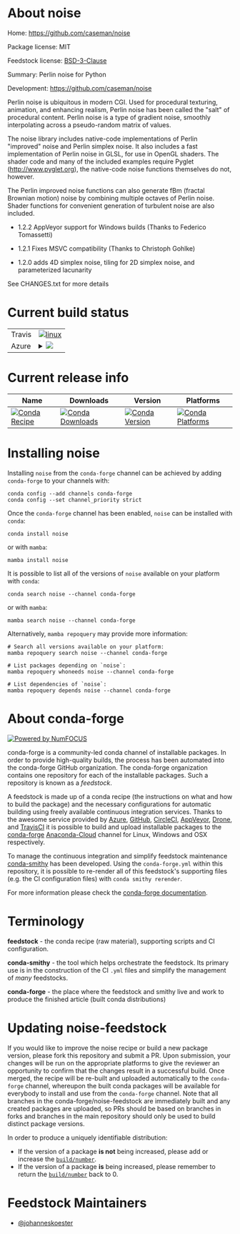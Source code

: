 About noise
===========

Home: https://github.com/caseman/noise

Package license: MIT

Feedstock license: [BSD-3-Clause](https://github.com/conda-forge/noise-feedstock/blob/main/LICENSE.txt)

Summary: Perlin noise for Python

Development: https://github.com/caseman/noise

Perlin noise is ubiquitous in modern CGI. Used for procedural texturing,
animation, and enhancing realism, Perlin noise has been called the "salt" of
procedural content. Perlin noise is a type of gradient noise, smoothly
interpolating across a pseudo-random matrix of values.

The noise library includes native-code implementations of Perlin "improved"
noise and Perlin simplex noise. It also includes a fast implementation of
Perlin noise in GLSL, for use in OpenGL shaders. The shader code and many of
the included examples require Pyglet (http://www.pyglet.org), the native-code
noise functions themselves do not, however.

The Perlin improved noise functions can also generate fBm (fractal Brownian
motion) noise by combining multiple octaves of Perlin noise. Shader functions
for convenient generation of turbulent noise are also included.

- 1.2.2 AppVeyor support for Windows builds (Thanks to Federico Tomassetti)

- 1.2.1 Fixes MSVC compatibility (Thanks to Christoph Gohlke)

- 1.2.0 adds 4D simplex noise, tiling for 2D simplex noise, 
  and parameterized lacunarity

See CHANGES.txt for more details

Current build status
====================


<table><tr>
    <td>Travis</td>
    <td>
      <a href="https://app.travis-ci.com/conda-forge/noise-feedstock">
        <img alt="linux" src="https://img.shields.io/travis/com/conda-forge/noise-feedstock/main.svg?label=Linux">
      </a>
    </td>
  </tr>
    
  <tr>
    <td>Azure</td>
    <td>
      <details>
        <summary>
          <a href="https://dev.azure.com/conda-forge/feedstock-builds/_build/latest?definitionId=691&branchName=main">
            <img src="https://dev.azure.com/conda-forge/feedstock-builds/_apis/build/status/noise-feedstock?branchName=main">
          </a>
        </summary>
        <table>
          <thead><tr><th>Variant</th><th>Status</th></tr></thead>
          <tbody><tr>
              <td>linux_64_python3.10.____cpython</td>
              <td>
                <a href="https://dev.azure.com/conda-forge/feedstock-builds/_build/latest?definitionId=691&branchName=main">
                  <img src="https://dev.azure.com/conda-forge/feedstock-builds/_apis/build/status/noise-feedstock?branchName=main&jobName=linux&configuration=linux_64_python3.10.____cpython" alt="variant">
                </a>
              </td>
            </tr><tr>
              <td>linux_64_python3.7.____cpython</td>
              <td>
                <a href="https://dev.azure.com/conda-forge/feedstock-builds/_build/latest?definitionId=691&branchName=main">
                  <img src="https://dev.azure.com/conda-forge/feedstock-builds/_apis/build/status/noise-feedstock?branchName=main&jobName=linux&configuration=linux_64_python3.7.____cpython" alt="variant">
                </a>
              </td>
            </tr><tr>
              <td>linux_64_python3.8.____73_pypy</td>
              <td>
                <a href="https://dev.azure.com/conda-forge/feedstock-builds/_build/latest?definitionId=691&branchName=main">
                  <img src="https://dev.azure.com/conda-forge/feedstock-builds/_apis/build/status/noise-feedstock?branchName=main&jobName=linux&configuration=linux_64_python3.8.____73_pypy" alt="variant">
                </a>
              </td>
            </tr><tr>
              <td>linux_64_python3.8.____cpython</td>
              <td>
                <a href="https://dev.azure.com/conda-forge/feedstock-builds/_build/latest?definitionId=691&branchName=main">
                  <img src="https://dev.azure.com/conda-forge/feedstock-builds/_apis/build/status/noise-feedstock?branchName=main&jobName=linux&configuration=linux_64_python3.8.____cpython" alt="variant">
                </a>
              </td>
            </tr><tr>
              <td>linux_64_python3.9.____73_pypy</td>
              <td>
                <a href="https://dev.azure.com/conda-forge/feedstock-builds/_build/latest?definitionId=691&branchName=main">
                  <img src="https://dev.azure.com/conda-forge/feedstock-builds/_apis/build/status/noise-feedstock?branchName=main&jobName=linux&configuration=linux_64_python3.9.____73_pypy" alt="variant">
                </a>
              </td>
            </tr><tr>
              <td>linux_64_python3.9.____cpython</td>
              <td>
                <a href="https://dev.azure.com/conda-forge/feedstock-builds/_build/latest?definitionId=691&branchName=main">
                  <img src="https://dev.azure.com/conda-forge/feedstock-builds/_apis/build/status/noise-feedstock?branchName=main&jobName=linux&configuration=linux_64_python3.9.____cpython" alt="variant">
                </a>
              </td>
            </tr><tr>
              <td>linux_aarch64_python3.10.____cpython</td>
              <td>
                <a href="https://dev.azure.com/conda-forge/feedstock-builds/_build/latest?definitionId=691&branchName=main">
                  <img src="https://dev.azure.com/conda-forge/feedstock-builds/_apis/build/status/noise-feedstock?branchName=main&jobName=linux&configuration=linux_aarch64_python3.10.____cpython" alt="variant">
                </a>
              </td>
            </tr><tr>
              <td>linux_aarch64_python3.7.____cpython</td>
              <td>
                <a href="https://dev.azure.com/conda-forge/feedstock-builds/_build/latest?definitionId=691&branchName=main">
                  <img src="https://dev.azure.com/conda-forge/feedstock-builds/_apis/build/status/noise-feedstock?branchName=main&jobName=linux&configuration=linux_aarch64_python3.7.____cpython" alt="variant">
                </a>
              </td>
            </tr><tr>
              <td>linux_aarch64_python3.8.____73_pypy</td>
              <td>
                <a href="https://dev.azure.com/conda-forge/feedstock-builds/_build/latest?definitionId=691&branchName=main">
                  <img src="https://dev.azure.com/conda-forge/feedstock-builds/_apis/build/status/noise-feedstock?branchName=main&jobName=linux&configuration=linux_aarch64_python3.8.____73_pypy" alt="variant">
                </a>
              </td>
            </tr><tr>
              <td>linux_aarch64_python3.8.____cpython</td>
              <td>
                <a href="https://dev.azure.com/conda-forge/feedstock-builds/_build/latest?definitionId=691&branchName=main">
                  <img src="https://dev.azure.com/conda-forge/feedstock-builds/_apis/build/status/noise-feedstock?branchName=main&jobName=linux&configuration=linux_aarch64_python3.8.____cpython" alt="variant">
                </a>
              </td>
            </tr><tr>
              <td>linux_aarch64_python3.9.____73_pypy</td>
              <td>
                <a href="https://dev.azure.com/conda-forge/feedstock-builds/_build/latest?definitionId=691&branchName=main">
                  <img src="https://dev.azure.com/conda-forge/feedstock-builds/_apis/build/status/noise-feedstock?branchName=main&jobName=linux&configuration=linux_aarch64_python3.9.____73_pypy" alt="variant">
                </a>
              </td>
            </tr><tr>
              <td>linux_aarch64_python3.9.____cpython</td>
              <td>
                <a href="https://dev.azure.com/conda-forge/feedstock-builds/_build/latest?definitionId=691&branchName=main">
                  <img src="https://dev.azure.com/conda-forge/feedstock-builds/_apis/build/status/noise-feedstock?branchName=main&jobName=linux&configuration=linux_aarch64_python3.9.____cpython" alt="variant">
                </a>
              </td>
            </tr><tr>
              <td>linux_ppc64le_python3.10.____cpython</td>
              <td>
                <a href="https://dev.azure.com/conda-forge/feedstock-builds/_build/latest?definitionId=691&branchName=main">
                  <img src="https://dev.azure.com/conda-forge/feedstock-builds/_apis/build/status/noise-feedstock?branchName=main&jobName=linux&configuration=linux_ppc64le_python3.10.____cpython" alt="variant">
                </a>
              </td>
            </tr><tr>
              <td>linux_ppc64le_python3.7.____cpython</td>
              <td>
                <a href="https://dev.azure.com/conda-forge/feedstock-builds/_build/latest?definitionId=691&branchName=main">
                  <img src="https://dev.azure.com/conda-forge/feedstock-builds/_apis/build/status/noise-feedstock?branchName=main&jobName=linux&configuration=linux_ppc64le_python3.7.____cpython" alt="variant">
                </a>
              </td>
            </tr><tr>
              <td>linux_ppc64le_python3.8.____73_pypy</td>
              <td>
                <a href="https://dev.azure.com/conda-forge/feedstock-builds/_build/latest?definitionId=691&branchName=main">
                  <img src="https://dev.azure.com/conda-forge/feedstock-builds/_apis/build/status/noise-feedstock?branchName=main&jobName=linux&configuration=linux_ppc64le_python3.8.____73_pypy" alt="variant">
                </a>
              </td>
            </tr><tr>
              <td>linux_ppc64le_python3.8.____cpython</td>
              <td>
                <a href="https://dev.azure.com/conda-forge/feedstock-builds/_build/latest?definitionId=691&branchName=main">
                  <img src="https://dev.azure.com/conda-forge/feedstock-builds/_apis/build/status/noise-feedstock?branchName=main&jobName=linux&configuration=linux_ppc64le_python3.8.____cpython" alt="variant">
                </a>
              </td>
            </tr><tr>
              <td>linux_ppc64le_python3.9.____73_pypy</td>
              <td>
                <a href="https://dev.azure.com/conda-forge/feedstock-builds/_build/latest?definitionId=691&branchName=main">
                  <img src="https://dev.azure.com/conda-forge/feedstock-builds/_apis/build/status/noise-feedstock?branchName=main&jobName=linux&configuration=linux_ppc64le_python3.9.____73_pypy" alt="variant">
                </a>
              </td>
            </tr><tr>
              <td>linux_ppc64le_python3.9.____cpython</td>
              <td>
                <a href="https://dev.azure.com/conda-forge/feedstock-builds/_build/latest?definitionId=691&branchName=main">
                  <img src="https://dev.azure.com/conda-forge/feedstock-builds/_apis/build/status/noise-feedstock?branchName=main&jobName=linux&configuration=linux_ppc64le_python3.9.____cpython" alt="variant">
                </a>
              </td>
            </tr><tr>
              <td>osx_64_python3.10.____cpython</td>
              <td>
                <a href="https://dev.azure.com/conda-forge/feedstock-builds/_build/latest?definitionId=691&branchName=main">
                  <img src="https://dev.azure.com/conda-forge/feedstock-builds/_apis/build/status/noise-feedstock?branchName=main&jobName=osx&configuration=osx_64_python3.10.____cpython" alt="variant">
                </a>
              </td>
            </tr><tr>
              <td>osx_64_python3.7.____cpython</td>
              <td>
                <a href="https://dev.azure.com/conda-forge/feedstock-builds/_build/latest?definitionId=691&branchName=main">
                  <img src="https://dev.azure.com/conda-forge/feedstock-builds/_apis/build/status/noise-feedstock?branchName=main&jobName=osx&configuration=osx_64_python3.7.____cpython" alt="variant">
                </a>
              </td>
            </tr><tr>
              <td>osx_64_python3.8.____73_pypy</td>
              <td>
                <a href="https://dev.azure.com/conda-forge/feedstock-builds/_build/latest?definitionId=691&branchName=main">
                  <img src="https://dev.azure.com/conda-forge/feedstock-builds/_apis/build/status/noise-feedstock?branchName=main&jobName=osx&configuration=osx_64_python3.8.____73_pypy" alt="variant">
                </a>
              </td>
            </tr><tr>
              <td>osx_64_python3.8.____cpython</td>
              <td>
                <a href="https://dev.azure.com/conda-forge/feedstock-builds/_build/latest?definitionId=691&branchName=main">
                  <img src="https://dev.azure.com/conda-forge/feedstock-builds/_apis/build/status/noise-feedstock?branchName=main&jobName=osx&configuration=osx_64_python3.8.____cpython" alt="variant">
                </a>
              </td>
            </tr><tr>
              <td>osx_64_python3.9.____73_pypy</td>
              <td>
                <a href="https://dev.azure.com/conda-forge/feedstock-builds/_build/latest?definitionId=691&branchName=main">
                  <img src="https://dev.azure.com/conda-forge/feedstock-builds/_apis/build/status/noise-feedstock?branchName=main&jobName=osx&configuration=osx_64_python3.9.____73_pypy" alt="variant">
                </a>
              </td>
            </tr><tr>
              <td>osx_64_python3.9.____cpython</td>
              <td>
                <a href="https://dev.azure.com/conda-forge/feedstock-builds/_build/latest?definitionId=691&branchName=main">
                  <img src="https://dev.azure.com/conda-forge/feedstock-builds/_apis/build/status/noise-feedstock?branchName=main&jobName=osx&configuration=osx_64_python3.9.____cpython" alt="variant">
                </a>
              </td>
            </tr><tr>
              <td>win_64_python3.10.____cpython</td>
              <td>
                <a href="https://dev.azure.com/conda-forge/feedstock-builds/_build/latest?definitionId=691&branchName=main">
                  <img src="https://dev.azure.com/conda-forge/feedstock-builds/_apis/build/status/noise-feedstock?branchName=main&jobName=win&configuration=win_64_python3.10.____cpython" alt="variant">
                </a>
              </td>
            </tr><tr>
              <td>win_64_python3.7.____cpython</td>
              <td>
                <a href="https://dev.azure.com/conda-forge/feedstock-builds/_build/latest?definitionId=691&branchName=main">
                  <img src="https://dev.azure.com/conda-forge/feedstock-builds/_apis/build/status/noise-feedstock?branchName=main&jobName=win&configuration=win_64_python3.7.____cpython" alt="variant">
                </a>
              </td>
            </tr><tr>
              <td>win_64_python3.8.____73_pypy</td>
              <td>
                <a href="https://dev.azure.com/conda-forge/feedstock-builds/_build/latest?definitionId=691&branchName=main">
                  <img src="https://dev.azure.com/conda-forge/feedstock-builds/_apis/build/status/noise-feedstock?branchName=main&jobName=win&configuration=win_64_python3.8.____73_pypy" alt="variant">
                </a>
              </td>
            </tr><tr>
              <td>win_64_python3.8.____cpython</td>
              <td>
                <a href="https://dev.azure.com/conda-forge/feedstock-builds/_build/latest?definitionId=691&branchName=main">
                  <img src="https://dev.azure.com/conda-forge/feedstock-builds/_apis/build/status/noise-feedstock?branchName=main&jobName=win&configuration=win_64_python3.8.____cpython" alt="variant">
                </a>
              </td>
            </tr><tr>
              <td>win_64_python3.9.____73_pypy</td>
              <td>
                <a href="https://dev.azure.com/conda-forge/feedstock-builds/_build/latest?definitionId=691&branchName=main">
                  <img src="https://dev.azure.com/conda-forge/feedstock-builds/_apis/build/status/noise-feedstock?branchName=main&jobName=win&configuration=win_64_python3.9.____73_pypy" alt="variant">
                </a>
              </td>
            </tr><tr>
              <td>win_64_python3.9.____cpython</td>
              <td>
                <a href="https://dev.azure.com/conda-forge/feedstock-builds/_build/latest?definitionId=691&branchName=main">
                  <img src="https://dev.azure.com/conda-forge/feedstock-builds/_apis/build/status/noise-feedstock?branchName=main&jobName=win&configuration=win_64_python3.9.____cpython" alt="variant">
                </a>
              </td>
            </tr>
          </tbody>
        </table>
      </details>
    </td>
  </tr>
</table>

Current release info
====================

| Name | Downloads | Version | Platforms |
| --- | --- | --- | --- |
| [![Conda Recipe](https://img.shields.io/badge/recipe-noise-green.svg)](https://anaconda.org/conda-forge/noise) | [![Conda Downloads](https://img.shields.io/conda/dn/conda-forge/noise.svg)](https://anaconda.org/conda-forge/noise) | [![Conda Version](https://img.shields.io/conda/vn/conda-forge/noise.svg)](https://anaconda.org/conda-forge/noise) | [![Conda Platforms](https://img.shields.io/conda/pn/conda-forge/noise.svg)](https://anaconda.org/conda-forge/noise) |

Installing noise
================

Installing `noise` from the `conda-forge` channel can be achieved by adding `conda-forge` to your channels with:

```
conda config --add channels conda-forge
conda config --set channel_priority strict
```

Once the `conda-forge` channel has been enabled, `noise` can be installed with `conda`:

```
conda install noise
```

or with `mamba`:

```
mamba install noise
```

It is possible to list all of the versions of `noise` available on your platform with `conda`:

```
conda search noise --channel conda-forge
```

or with `mamba`:

```
mamba search noise --channel conda-forge
```

Alternatively, `mamba repoquery` may provide more information:

```
# Search all versions available on your platform:
mamba repoquery search noise --channel conda-forge

# List packages depending on `noise`:
mamba repoquery whoneeds noise --channel conda-forge

# List dependencies of `noise`:
mamba repoquery depends noise --channel conda-forge
```


About conda-forge
=================

[![Powered by
NumFOCUS](https://img.shields.io/badge/powered%20by-NumFOCUS-orange.svg?style=flat&colorA=E1523D&colorB=007D8A)](https://numfocus.org)

conda-forge is a community-led conda channel of installable packages.
In order to provide high-quality builds, the process has been automated into the
conda-forge GitHub organization. The conda-forge organization contains one repository
for each of the installable packages. Such a repository is known as a *feedstock*.

A feedstock is made up of a conda recipe (the instructions on what and how to build
the package) and the necessary configurations for automatic building using freely
available continuous integration services. Thanks to the awesome service provided by
[Azure](https://azure.microsoft.com/en-us/services/devops/), [GitHub](https://github.com/),
[CircleCI](https://circleci.com/), [AppVeyor](https://www.appveyor.com/),
[Drone](https://cloud.drone.io/welcome), and [TravisCI](https://travis-ci.com/)
it is possible to build and upload installable packages to the
[conda-forge](https://anaconda.org/conda-forge) [Anaconda-Cloud](https://anaconda.org/)
channel for Linux, Windows and OSX respectively.

To manage the continuous integration and simplify feedstock maintenance
[conda-smithy](https://github.com/conda-forge/conda-smithy) has been developed.
Using the ``conda-forge.yml`` within this repository, it is possible to re-render all of
this feedstock's supporting files (e.g. the CI configuration files) with ``conda smithy rerender``.

For more information please check the [conda-forge documentation](https://conda-forge.org/docs/).

Terminology
===========

**feedstock** - the conda recipe (raw material), supporting scripts and CI configuration.

**conda-smithy** - the tool which helps orchestrate the feedstock.
                   Its primary use is in the construction of the CI ``.yml`` files
                   and simplify the management of *many* feedstocks.

**conda-forge** - the place where the feedstock and smithy live and work to
                  produce the finished article (built conda distributions)


Updating noise-feedstock
========================

If you would like to improve the noise recipe or build a new
package version, please fork this repository and submit a PR. Upon submission,
your changes will be run on the appropriate platforms to give the reviewer an
opportunity to confirm that the changes result in a successful build. Once
merged, the recipe will be re-built and uploaded automatically to the
`conda-forge` channel, whereupon the built conda packages will be available for
everybody to install and use from the `conda-forge` channel.
Note that all branches in the conda-forge/noise-feedstock are
immediately built and any created packages are uploaded, so PRs should be based
on branches in forks and branches in the main repository should only be used to
build distinct package versions.

In order to produce a uniquely identifiable distribution:
 * If the version of a package **is not** being increased, please add or increase
   the [``build/number``](https://docs.conda.io/projects/conda-build/en/latest/resources/define-metadata.html#build-number-and-string).
 * If the version of a package **is** being increased, please remember to return
   the [``build/number``](https://docs.conda.io/projects/conda-build/en/latest/resources/define-metadata.html#build-number-and-string)
   back to 0.

Feedstock Maintainers
=====================

* [@johanneskoester](https://github.com/johanneskoester/)

